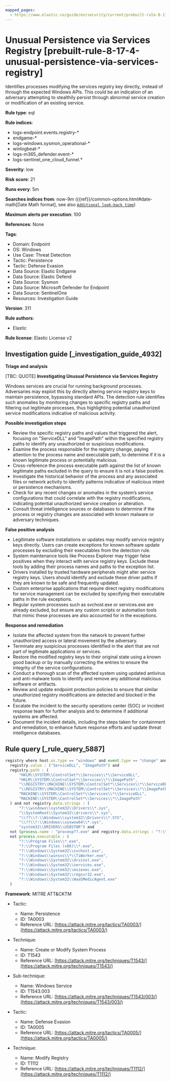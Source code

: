 ```yaml
---
mapped_pages:
  - https://www.elastic.co/guide/en/security/current/prebuilt-rule-8-17-4-unusual-persistence-via-services-registry.html
---
```


# Unusual Persistence via Services Registry [prebuilt-rule-8-17-4-unusual-persistence-via-services-registry]

Identifies processes modifying the services registry key directly, instead of through the expected Windows APIs. This could be an indication of an adversary attempting to stealthily persist through abnormal service creation or modification of an existing service.

**Rule type**: eql

**Rule indices**:

* logs-endpoint.events.registry-*
* endgame-*
* logs-windows.sysmon_operational-*
* winlogbeat-*
* logs-m365_defender.event-*
* logs-sentinel_one_cloud_funnel.*

**Severity**: low

**Risk score**: 21

**Runs every**: 5m

**Searches indices from**: now-9m ({{ref}}/common-options.html#date-math[Date Math format], see also [`Additional look-back time`](docs-content://solutions/security/detect-and-alert/create-detection-rule.md#rule-schedule))

**Maximum alerts per execution**: 100

**References**: None

**Tags**:

* Domain: Endpoint
* OS: Windows
* Use Case: Threat Detection
* Tactic: Persistence
* Tactic: Defense Evasion
* Data Source: Elastic Endgame
* Data Source: Elastic Defend
* Data Source: Sysmon
* Data Source: Microsoft Defender for Endpoint
* Data Source: SentinelOne
* Resources: Investigation Guide

**Version**: 311

**Rule authors**:

* Elastic

**Rule license**: Elastic License v2

## Investigation guide [_investigation_guide_4932]

**Triage and analysis**

[TBC: QUOTE]
**Investigating Unusual Persistence via Services Registry**

Windows services are crucial for running background processes. Adversaries may exploit this by directly altering service registry keys to maintain persistence, bypassing standard APIs. The detection rule identifies such anomalies by monitoring changes to specific registry paths and filtering out legitimate processes, thus highlighting potential unauthorized service modifications indicative of malicious activity.

**Possible investigation steps**

* Review the specific registry paths and values that triggered the alert, focusing on "ServiceDLL" and "ImagePath" within the specified registry paths to identify any unauthorized or suspicious modifications.
* Examine the process responsible for the registry change, paying attention to the process name and executable path, to determine if it is a known legitimate process or potentially malicious.
* Cross-reference the process executable path against the list of known legitimate paths excluded in the query to ensure it is not a false positive.
* Investigate the historical behavior of the process and any associated files or network activity to identify patterns indicative of malicious intent or persistence mechanisms.
* Check for any recent changes or anomalies in the system’s service configurations that could correlate with the registry modifications, indicating potential unauthorized service creation or alteration.
* Consult threat intelligence sources or databases to determine if the process or registry changes are associated with known malware or adversary techniques.

**False positive analysis**

* Legitimate software installations or updates may modify service registry keys directly. Users can create exceptions for known software update processes by excluding their executables from the detection rule.
* System maintenance tools like Process Explorer may trigger false positives when they interact with service registry keys. Exclude these tools by adding their process names and paths to the exception list.
* Drivers installed by trusted hardware peripherals might alter service registry keys. Users should identify and exclude these driver paths if they are known to be safe and frequently updated.
* Custom enterprise applications that require direct registry modifications for service management can be excluded by specifying their executable paths in the rule exceptions.
* Regular system processes such as svchost.exe or services.exe are already excluded, but ensure any custom scripts or automation tools that mimic these processes are also accounted for in the exceptions.

**Response and remediation**

* Isolate the affected system from the network to prevent further unauthorized access or lateral movement by the adversary.
* Terminate any suspicious processes identified in the alert that are not part of legitimate applications or services.
* Restore the modified registry keys to their original state using a known good backup or by manually correcting the entries to ensure the integrity of the service configurations.
* Conduct a thorough scan of the affected system using updated antivirus and anti-malware tools to identify and remove any additional malicious software or artifacts.
* Review and update endpoint protection policies to ensure that similar unauthorized registry modifications are detected and blocked in the future.
* Escalate the incident to the security operations center (SOC) or incident response team for further analysis and to determine if additional systems are affected.
* Document the incident details, including the steps taken for containment and remediation, to enhance future response efforts and update threat intelligence databases.


## Rule query [_rule_query_5887]

```js
registry where host.os.type == "windows" and event.type == "change" and
  registry.value : ("ServiceDLL", "ImagePath") and
  registry.path : (
      "HKLM\\SYSTEM\\ControlSet*\\Services\\*\\ServiceDLL",
      "HKLM\\SYSTEM\\ControlSet*\\Services\\*\\ImagePath",
      "\\REGISTRY\\MACHINE\\SYSTEM\\ControlSet*\\Services\\*\\ServiceDLL",
      "\\REGISTRY\\MACHINE\\SYSTEM\\ControlSet*\\Services\\*\\ImagePath",
      "MACHINE\\SYSTEM\\ControlSet*\\Services\\*\\ServiceDLL",
      "MACHINE\\SYSTEM\\ControlSet*\\Services\\*\\ImagePath"
  ) and not registry.data.strings : (
      "?:\\windows\\system32\\Drivers\\*.sys",
      "\\SystemRoot\\System32\\drivers\\*.sys",
      "\\??\\?:\\Windows\\system32\\Drivers\\*.SYS",
      "\\??\\?:\\Windows\\syswow64\\*.sys",
      "system32\\DRIVERS\\USBSTOR") and
  not (process.name : "procexp??.exe" and registry.data.strings : "?:\\*\\procexp*.sys") and
  not process.executable : (
      "?:\\Program Files\\*.exe",
      "?:\\Program Files (x86)\\*.exe",
      "?:\\Windows\\System32\\svchost.exe",
      "?:\\Windows\\winsxs\\*\\TiWorker.exe",
      "?:\\Windows\\System32\\drvinst.exe",
      "?:\\Windows\\System32\\services.exe",
      "?:\\Windows\\System32\\msiexec.exe",
      "?:\\Windows\\System32\\regsvr32.exe",
      "?:\\Windows\\System32\\WaaSMedicAgent.exe"
  )
```

**Framework**: MITRE ATT&CKTM

* Tactic:

    * Name: Persistence
    * ID: TA0003
    * Reference URL: [https://attack.mitre.org/tactics/TA0003/](https://attack.mitre.org/tactics/TA0003/)

* Technique:

    * Name: Create or Modify System Process
    * ID: T1543
    * Reference URL: [https://attack.mitre.org/techniques/T1543/](https://attack.mitre.org/techniques/T1543/)

* Sub-technique:

    * Name: Windows Service
    * ID: T1543.003
    * Reference URL: [https://attack.mitre.org/techniques/T1543/003/](https://attack.mitre.org/techniques/T1543/003/)

* Tactic:

    * Name: Defense Evasion
    * ID: TA0005
    * Reference URL: [https://attack.mitre.org/tactics/TA0005/](https://attack.mitre.org/tactics/TA0005/)

* Technique:

    * Name: Modify Registry
    * ID: T1112
    * Reference URL: [https://attack.mitre.org/techniques/T1112/](https://attack.mitre.org/techniques/T1112/)



